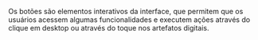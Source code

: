 Os botões são elementos interativos da interface, que permitem que os usuários acessem algumas funcionalidades e executem ações através do clique em desktop ou através do toque nos artefatos digitais.

